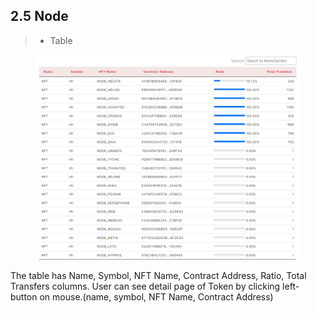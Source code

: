 ## 2.5 Node

> - Table                                         

<figure><img src="../../../../../../.gitbook/assets/finl-scan/node-tables.png" alt=""><figcaption></figcaption></figure>
The table has Name, Symbol, NFT Name, Contract Address, Ratio, Total Transfers columns.
User can see detail page of Token by clicking left-button on mouse.(name, symbol, NFT Name, Contract Address)
